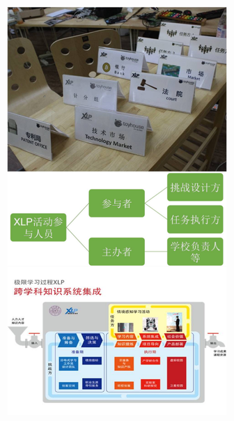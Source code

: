 ![0](../assets/role_definition/intro/00.jpg) 
![0](../assets/role_definition/intro/01.jpg) 
![0](../assets/role_definition/intro/02.jpg)